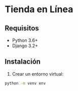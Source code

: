 # Tienda en Línea

## Requisitos

- Python 3.6+
- Django 3.2+

## Instalación

1. Crear un entorno virtual:

```bash
python -m venv env
